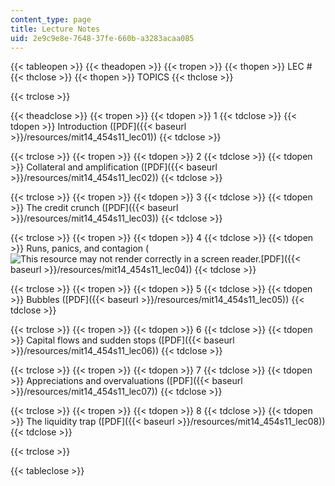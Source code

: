 ```yaml
---
content_type: page
title: Lecture Notes
uid: 2e9c9e8e-7648-37fe-660b-a3283acaa085
---
```


{{< tableopen >}}
{{< theadopen >}}
{{< tropen >}}
{{< thopen >}}
LEC #
{{< thclose >}}
{{< thopen >}}
TOPICS
{{< thclose >}}

{{< trclose >}}

{{< theadclose >}}
{{< tropen >}}
{{< tdopen >}}
1
{{< tdclose >}}
{{< tdopen >}}
Introduction ([PDF]({{< baseurl >}}/resources/mit14_454s11_lec01))
{{< tdclose >}}

{{< trclose >}}
{{< tropen >}}
{{< tdopen >}}
2
{{< tdclose >}}
{{< tdopen >}}
Collateral and amplification ([PDF]({{< baseurl >}}/resources/mit14_454s11_lec02))
{{< tdclose >}}

{{< trclose >}}
{{< tropen >}}
{{< tdopen >}}
3
{{< tdclose >}}
{{< tdopen >}}
The credit crunch ([PDF]({{< baseurl >}}/resources/mit14_454s11_lec03))
{{< tdclose >}}

{{< trclose >}}
{{< tropen >}}
{{< tdopen >}}
4
{{< tdclose >}}
{{< tdopen >}}
Runs, panics, and contagion (![This resource may not render correctly in a screen reader.](/images/inacessible.gif)[PDF]({{< baseurl >}}/resources/mit14_454s11_lec04))
{{< tdclose >}}

{{< trclose >}}
{{< tropen >}}
{{< tdopen >}}
5
{{< tdclose >}}
{{< tdopen >}}
Bubbles ([PDF]({{< baseurl >}}/resources/mit14_454s11_lec05))
{{< tdclose >}}

{{< trclose >}}
{{< tropen >}}
{{< tdopen >}}
6
{{< tdclose >}}
{{< tdopen >}}
Capital flows and sudden stops ([PDF]({{< baseurl >}}/resources/mit14_454s11_lec06))
{{< tdclose >}}

{{< trclose >}}
{{< tropen >}}
{{< tdopen >}}
7
{{< tdclose >}}
{{< tdopen >}}
Appreciations and overvaluations ([PDF]({{< baseurl >}}/resources/mit14_454s11_lec07))
{{< tdclose >}}

{{< trclose >}}
{{< tropen >}}
{{< tdopen >}}
8
{{< tdclose >}}
{{< tdopen >}}
The liquidity trap ([PDF]({{< baseurl >}}/resources/mit14_454s11_lec08))
{{< tdclose >}}

{{< trclose >}}

{{< tableclose >}}